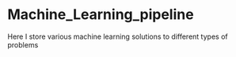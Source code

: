 # Machine_Learning_pipeline
Here I store various machine learning solutions to different types of problems
